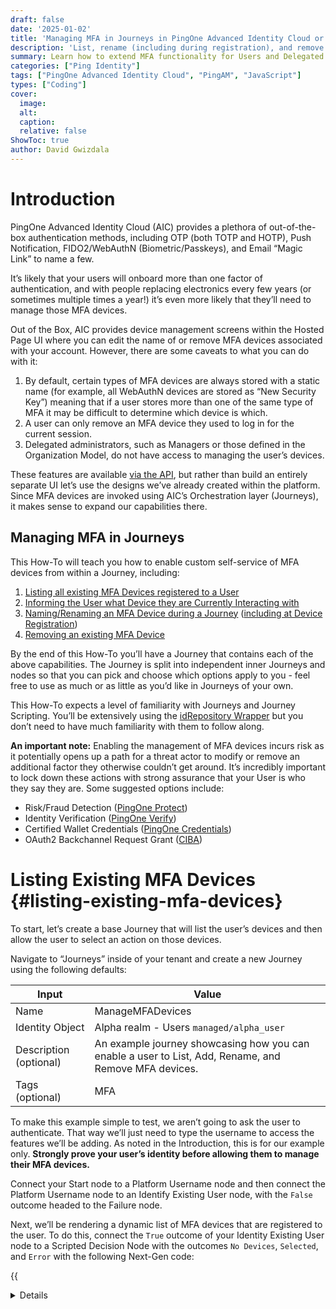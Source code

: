 ```yaml
---
draft: false
date: '2025-01-02'
title: 'Managing MFA in Journeys in PingOne Advanced Identity Cloud or PingAM'
description: 'List, rename (including during registration), and remove MFA devices within a Journey or Tree'
summary: Learn how to extend MFA functionality for Users and Delegated Administrators without requiring REST calls or custom UIs in PingOne AIC and PingAM
categories: ["Ping Identity"]
tags: ["PingOne Advanced Identity Cloud", "PingAM", "JavaScript"]
types: ["Coding"]
cover:
  image:
  alt:
  caption:
  relative: false
ShowToc: true
author: David Gwizdala
---
```


# Introduction

PingOne Advanced Identity Cloud (AIC) provides a plethora of out-of-the-box authentication methods, including OTP (both TOTP and HOTP), Push Notification, FIDO2/WebAuthN (Biometric/Passkeys), and Email “Magic Link” to name a few.

It’s likely that your users will onboard more than one factor of authentication, and with people replacing electronics every few years (or sometimes multiple times a year!)  it’s even more likely that they’ll need to manage those MFA devices.

Out of the Box, AIC provides device management screens within the Hosted Page UI where you can edit the name of or remove MFA devices associated with your account. However, there are some caveats to what you can do with it:

1. By default, certain types of MFA devices are always stored with a static name (for example, all WebAuthN devices are stored as “New Security Key”) meaning that if a user stores more than one of the same type of MFA it may be difficult to determine which device is which.  
2. A user can only remove an MFA device they used to log in for the current session.  
3. Delegated administrators, such as Managers or those defined in the Organization Model, do not have access to managing the user’s devices.

These features are available [via the API](https://docs.pingidentity.com/pingoneaic/latest/am-authentication/authn-mfa-devices.html), but rather than build an entirely separate UI let’s use the designs we’ve already created within the platform. Since MFA devices are invoked using AIC’s Orchestration layer (Journeys), it makes sense to expand our capabilities there.

## Managing MFA in Journeys

This How-To will teach you how to enable custom self-service of MFA devices from within a Journey, including:

1. [Listing all existing MFA Devices registered to a User](#listing-existing-mfa-devices)  
2. [Informing the User what Device they are Currently Interacting with](#interacting-with-an-existing-mfa-device)  
3. [Naming/Renaming an MFA Device during a Journey](#renaming-an-existing-mfa-device) ([including at Device Registration](#setting-the-name-of-a-new-mfa-device))  
4. [Removing an existing MFA Device](#removing-mfa-devices)

By the end of this How-To you’ll have a Journey that contains each of the above capabilities. The Journey is split into independent inner Journeys and nodes so that you can pick and choose which options apply to you - feel free to use as much or as little as you’d like in Journeys of your own.

This How-To expects a level of familiarity with Journeys and Journey Scripting. You’ll be extensively using the [idRepository Wrapper](https://docs.pingidentity.com/pingoneaic/latest/am-scripting/scripting-api-node.html#scripting-api-node-id-repo) but you don’t need to have much familiarity with them to follow along.

**An important note:** Enabling the management of MFA devices incurs risk as it potentially opens up a path for a threat actor to modify or remove an additional factor they otherwise couldn’t get around. It’s incredibly important to lock down these actions with strong assurance that your User is who they say they are. Some suggested options include:

* Risk/Fraud Detection ([PingOne Protect](https://docs.pingidentity.com/pingoneaic/latest/release-notes/rapid-channel/pingone-protect-nodes.html))  
* Identity Verification ([PingOne Verify](https://docs.pingidentity.com/pingoneaic/latest/pingone/auth-node-ping-verify-service.html))  
* Certified Wallet Credentials ([PingOne Credentials](https://docs.pingidentity.com/pingoneaic/latest/pingone/auth-node-p1-cred-overview.html))  
* OAuth2 Backchannel Request Grant ([CIBA](https://docs.pingidentity.com/pingoneaic/latest/am-oidc1/openid-connect-backchannel-request-flow.html))

# Listing Existing MFA Devices {#listing-existing-mfa-devices}

To start, let’s create a base Journey that will list the user’s devices and then allow the user to select an action on those devices.

Navigate to “Journeys” inside of your tenant and create a new Journey using the following defaults:

| Input | Value |
| ----- | ----- |
| Name | ManageMFADevices |
| Identity Object | Alpha realm - Users `managed/alpha_user` |
| Description (optional) | An example journey showcasing how you can enable a user to List, Add, Rename, and Remove MFA devices. |
| Tags (optional) | MFA |

To make this example simple to test, we aren’t going to ask the user to authenticate. That way we’ll just need to type the username to access the features we’ll be adding. As noted in the Introduction, this is for our example only. **Strongly prove your user’s identity before allowing them to manage their MFA devices.**

Connect your Start node to a Platform Username node and then connect the Platform Username node to an Identify Existing User node, with the `False` outcome headed to the Failure node.

Next, we’ll be rendering a dynamic list of MFA devices that are registered to the user. To do this, connect the `True` outcome of your Identity Existing User node to a Scripted Decision Node with the outcomes `No Devices`, `Selected`, and `Error` with the following Next-Gen code:

{{<details title="`SelectMFADevice.js` (Click to View)">}}
```javascript
/*
Renders a multiselect where the user can select from a list of MFA devices (e.g. WebAuthN, Push, OATH).
Once selected, add the selected MFA into the shared state.

This script does not need to be parametrized. It will work properly as is.
This script expects a user to be loaded in state.
 
 The scripted decision node needs the following outcomes defined:
	- No Devices    // The user doesn't have any stored MFA devices
  - Selected      // The user has seleced a device
  - Error         // An error has occurred. Please consult the logs
 
 Author: @gwizdala
 */

//// CONSTANTS
var MFA_DEVICE_TYPES = ["webauthn", "push", "oath"];
var MFA_DEVICE_PROFILE = 'DeviceProfiles';

var NodeOutcome = {
  NO_DEVICES: "No Devices",
  SELECTED: "Selected",
  ERROR: "Error"
};

//// HELPERS
/**
	Returns a list of MFA metadata, keyed by the username.
    
    @param {string} uid the _id of the user
    @return {object[]} the mfa metadata, keyed to type
*/
function getMFADevices(uid) {
  var out = [];
  var identity = idRepository.getIdentity(uid);

  MFA_DEVICE_TYPES.forEach(function(deviceType) {
    var deviceProfiles = identity.getAttributeValues(`${deviceType}${MFA_DEVICE_PROFILE}`);
    deviceProfiles.forEach(function(deviceProfile) {
      // e.g. { deviceType: webauthn, deviceProfile: {...} }
      out.push({
        deviceType: deviceType,
        deviceProfile: JSON.parse(deviceProfile)
      });
    });
  });

  return out;
}

//// MAIN
(function () {
  try {
    outcome = NodeOutcome.NO_DEVICES; // default
    var uid = nodeState.get("_id");
    var mfaMethods = getMFADevices(uid);

    if (mfaMethods.length > 0) {
      // Construct the Choice options for the dropdown selector
      var choices = [];
      mfaMethods.forEach(function(mfaMethod) {
        // e.g. "push - My Push Authenticator"
        choices.push(mfaMethod.deviceType + " - " + mfaMethod.deviceProfile.deviceName);
      });

      // Render the Callback
      if (callbacks.isEmpty()) {
        // Interactive callbacks: https://backstage.forgerock.com/docs/idcloud/latest/am-authentication/authn-interactive-callbacks.html
        callbacksBuilder.choiceCallback(
          "Select MFA method",
          choices,
          0,
          false
        );
      } else {
        var choiceIndex = callbacks.getChoiceCallbacks().get(0)[0];

        // Device Selected - put the info in state
        var mfaMethod = mfaMethods[choiceIndex];
        nodeState.putShared("mfaDeviceType", mfaMethod.deviceType);
        nodeState.putShared("mfaDeviceName", mfaMethod.deviceProfile.deviceName);
        nodeState.putShared("mfaDeviceProfile", JSON.stringify(mfaMethod.deviceProfile));

        outcome = NodeOutcome.SELECTED;
      }
    }
  } catch(e) {
    logger.error(e);
    outcome = NodeOutcome.ERROR;
  }

  action.goTo(outcome);
}());
```
{{</ details >}}

This code is doing the following:

1. Based on the identity stored in state (the one we retrieved from the Identify Existing User node), pull the device profiles stored on that user’s identity object (see [API Docs](https://docs.pingidentity.com/pingoneaic/latest/am-authentication/authn-mfa-list-devices.html) and `getMFADevices` function in this code).  
2. If the user has devices, render a dropdown (that’s the `callbacksBuilder.choiceCallback`) and store the selected mfa device in shared state under the values `mfaDeviceType` (either `webauthn`, `push`, or `oath`), `mfaDeviceName`, and `mfaDeviceProfile`.  
3. If the user doesn’t have any devices, branch to a separate path.

![A screenshot of the Journey editor highlighting the Select MFA Device Script](../images/managing-mfa-in-journeys/select-mfa-device-script.png)
*The Selecting MFA Devices Script*

## Testing

Let’s test what we have so far.

Drag in a message node connected to the `No Devices` outcome of your Scripted Decision node with the following values:

| Input | Value |
| ----- | ----- |
| Name | MFA Action Selection |
| Message | en: No MFA devices found. Would you like to register a new one? |

![A screenshot of the Journey editor highlighting the Register MFA Prompt](../images/managing-mfa-in-journeys/register-device-prompt.png)
*Register MFA Prompt*

Next, using an example user without any MFA devices registered - my user is named `example`, copy the Preview URL in your Journey editor and open it in an Incognito Window, guest profile, or separate browser and type in the username.

![A screenshot of the rendered Journey in which the username "example" has been inputted](../images/managing-mfa-in-journeys/enter-username.png)
*Entering Your Username*

Upon hitting “Next”, you’ll be prompted to register a new MFA device.

![A screenshot of the rendered Journey where the user inputted has no devices. They are being prompted to register a new one](../images/managing-mfa-in-journeys/no-devices-found.png)
*No MFA Devices Found*

Now, register an MFA device or multiple devices to that user (if you haven’t made a Journey that does this already, check out the [WebAuthN](https://docs.pingidentity.com/pingoneaic/latest/am-authentication/authn-mfa-webauthn.html), [Push](https://docs.pingidentity.com/pingoneaic/latest/am-authentication/authn-mfa-trees-push.html), [OATH](https://docs.pingidentity.com/pingoneaic/latest/am-authentication/authn-mfa-about-oath.html) documentation). I’ll register a WebAuthN, Push, and OATH device.

Re-entering the Journey and typing in the username will reveal a list of MFA options for your user to select from.

![A screenshot of the rendered Journey in which the user inputted has 3 devices to choose from, one of each category](../images/managing-mfa-in-journeys/select-device.png)
*Select an MFA Device* 

Now that we have a way to retrieve and select a user’s MFA devices, let’s interact with those devices in meaningful ways.

# Interacting with an Existing MFA Device {#interacting-with-an-existing-mfa-device}

Since this Journey is all about Managing our MFA devices, let´s give the user some choices as to what actions they can take on their devices.

First thing’s first: let’s put something on our page that helps the user identify what MFA device they’ve selected. That way, when they pick an option they are certain that they are interacting with the correct device.

To do this, connect a Page Node to the `Selected` outcome of your Select MFA Devices node with the following options:

| Input | Value |
| ----- | ----- |
| Name | MFA Actions |
| Page Header | en: MFA Actions |
| Page Description | en: Select what action you’d like to perform on your MFA device. |

Then drag a Scripted Decision node inside your Page Node, entitle it “Display Device” and give it the outcome of `Success` with the following script:

{{<details title="`DisplayMFADeviceName.js` (Click to View)">}}
```javascript
/*
Displays an Information message to the user indicating what MFA device they have selected.
If no data has been stored in shared state, or an error has occurred, the script will not display a message.

This script does not need to be parametrized. It will work properly as is.
This script expects to be placed inside of a Page Node.
This script expects the following to be loaded in shared state:
  - mfaDeviceType
  - mfaDeviceName
 
 The scripted decision node needs the following outcomes defined:
	- Success 
 
 Author: @gwizdala
 */

//// CONSTANTS
var MFA_DEVICE_TYPE = "mfaDeviceType";
var MFA_DEVICE_NAME = "mfaDeviceName";
var MESSAGE_LEVEL = 0; // 0: Info, 1: Warning, 2: Error

var NodeOutcome = {
  SUCCESS: "Success"
};

//// MAIN
(function () {
  outcome = NodeOutcome.SUCCESS;

  try {
    var mfaDeviceType = nodeState.get(MFA_DEVICE_TYPE);
    var mfaDeviceName = nodeState.get(MFA_DEVICE_NAME);

    if (!!mfaDeviceType && !!mfaDeviceName) {
      // Render the Callback
      if (callbacks.isEmpty()) {
        // Read-Only callbacks: https://docs.pingidentity.com/pingoneaic/latest/am-authentication/callbacks-read-only.html#textoutputcallback
        callbacksBuilder.textOutputCallback(
          MESSAGE_LEVEL,
          `MFA Device Selected: ${mfaDeviceType} - ${mfaDeviceName}`
        );
      }
    }
  } catch(e) {
    logger.error(e);
  }

  action.goTo(outcome);
}());

```
{{</ details >}}

This script is pushing an Info message onto the page that informs the user what device they’ve selected. If the values of the selected device aren't in shared state, no message will be rendered.

## Testing

Save the Journey and select an MFA device for your example user. You’ll see the page node along with the info message.

![A screenshot of the rendered Journey where the device named "webauthn - New Security Key" has appeared](../images/managing-mfa-in-journeys/info-message.png)
*The Page with the Info Message*

Now let’s add some actions for the user to pick from. Drag a Choice Collector Node into the Page node and give it the following options:

| Input | Value |
| ----- | ----- |
| Name | Select MFA Action |
| Choices* | Rename, Remove, Select Another Device |
| Default Choice | Rename |
| Prompt | Select MFA Action |

*Option List. Input each item one at a time, without commas.

Your Journey should look something like this:

![A screenshot of the Journey editor in which the display device and select mfa action have been placed inside of a page node](../images/managing-mfa-in-journeys/select-mfa-action.png)
*Selecting MFA Action*

Reloading the Journey, you’ll see that you now have some choices alongside your message.

![A screenshot of the rendered Journey in which the different actions from the choice node have appeared alongside the info message](../images/managing-mfa-in-journeys/select-mfa-action-display.png)
*MFA Actions*

You now have a way to quickly inform the user of what MFA device they have in the current context alongside any of the out of the box nodes (like the Choice Collector). Since we’ve made some choices, let’s put them to use.

# Renaming an Existing MFA Device {#renaming-an-existing-mfa-device}

First up: let’s rename our MFA devices to something more memorable than “New Security Key”.

Connect a Scripted Decision Node to the `Rename` outcome of your Choice Collector/Page Node with the outcomes of `Success` and `Error` and with the following code:

{{<details title="`UpdateMFADeviceName.js` (Click to View)">}}
```javascript
/*
Based on the device type and name stored in state, prompts the user for a user-friendly name of the device,
and then saves that device using that name.

This script does not need to be parametrized. It will work properly as is.
This script expects a user to be loaded in state.
This script expects the following to be stored in shared state:
    - mfaDeviceType  // The type of device, e.g. webauth, push, oath
    - mfaDeviceName  // The current name of the device, e.g. "New Security Key"
    - [optional] mfaDeviceProfile // The full profile of the device.

If the mfaDeviceProfile is stored in state, the uuid will be used to match the device
If the mfaDeviceProfile is not stored in state, the mfaDeviceName will be used to match the device.
This means that if the mfaDeviceName is used, the FIRST instance (newest) of a device with a name found is updated
    (Consider using the mfaDeviceName ONLY during registration to ensure a new name each time)
 
 The scripted decision node needs the following outcomes defined:
    - Success      // An input has been provided and stored on the deviceKey object
    - Error        // An error has occured. Please consult the logs.
 
 Author: @gwizdala
 */

//// CONSTANTS
var MFA_DEVICE_TYPE = 'mfaDeviceType';
var MFA_DEVICE_NAME = 'mfaDeviceName';
var MFA_DEVICE_PROFILE = 'mfaDeviceProfile';
var DEVICE_KEY = 'DeviceProfiles';
var NodeOutcome = {
    SUCCESS: "Success",
    ERROR: "Error"
};

var config = {
    INPUTS: [
        {
            name: 'Device Name',
            id: 'deviceName',
            type: 'text',
            required: true,
            deviceKey: DEVICE_KEY
        }
    ],
    BUTTONS: ["Continue"],
    CONTINUE_ACTION_PRESSED: 0
};

//// HELPERS
/**
 * Formats the provided input type given the values provided
 * @param name The name of the NameCallback, used to target the element
 * @param id The ID to assign to the input
 * @param type The HTML input type (e.g. text, tel, email, number)
 * @param required The HTML tag indicating the input is required
 * @returns A formatted JS string to be used in a ScriptTextOutputCallback
 */
function formatInput(name, id, type, required) {
    return `\
      var input = document.querySelector('*[data-vv-as="${name}"]');\
        input.id = "${id}";\
        input.type = "${type}";\
        input.required = ${!!required};\
    `;
  }

//// MAIN
(function() {
    try {
        var uid = nodeState.get('_id');
        var mfaDeviceType = nodeState.get(MFA_DEVICE_TYPE);
        var mfaDeviceName = nodeState.get(MFA_DEVICE_NAME);
        var mfaDeviceProfile = JSON.parse(nodeState.get(MFA_DEVICE_PROFILE));
        outcome = NodeOutcome.SUCCESS;

        if (!uid) {
            throw('Missing User context in shared state');
        }
        
        if (!mfaDeviceType) {
            throw('Missing mfaDeviceType in Shared State');
        }

        if (!mfaDeviceName && !mfaDeviceProfile) {
            throw('Missing mfaDeviceName AND mfaDeviceProfile in Shared State - you need one to successfully update the MFA device name.');
        }

        if (callbacks.isEmpty()) {
            // Interactive callbacks: https://backstage.forgerock.com/docs/idcloud/latest/am-authentication/authn-interactive-callbacks.html
            var inputScript = '';
            config.INPUTS.forEach(function(input) {
                callbacksBuilder.nameCallback(input.name);
                inputScript += formatInput(input.name, input.id, input.type, input.required); // Create Input(s)
            });
            callbacksBuilder.scriptTextOutputCallback(String(inputScript)); // Invoke JavaScript
            callbacksBuilder.confirmationCallback(0, config.BUTTONS, 0); // Create Confirmation Button(s)
        } else {
            var userSelection = callbacks.getConfirmationCallbacks().get(0);
            if (userSelection == config.CONTINUE_ACTION_PRESSED) {
                // Gather input(s)
                var nameCallbacks = callbacks.getNameCallbacks();
                for (var i = 0; i < nameCallbacks.length; i++) {
                    if (config.INPUTS[i].deviceKey) {
                        // Collect the Input
                        var newDeviceName = nameCallbacks.get(i) ? nameCallbacks.get(i) : `My ${mfaDeviceType.toUpperCase()} Device`;
                        var deviceKey = `${mfaDeviceType.toLowerCase()}${config.INPUTS[i].deviceKey}`;

                        // check if this device is already set in this profile type.
                        var identity = idRepository.getIdentity(uid);
                        var deviceProfiles = identity.getAttributeValues(deviceKey);
                        var foundProfile = false;
                        var profileIndex = 0;

                        var comparator = { 
                            key: mfaDeviceProfile ? 'uuid' : 'deviceName', 
                            value: mfaDeviceProfile ? mfaDeviceProfile.uuid : mfaDeviceName 
                        };

                        while (!foundProfile && profileIndex < deviceProfiles.length) {
                            var deviceProfile = JSON.parse(deviceProfiles[profileIndex]);
                            
                            if (deviceProfile[comparator.key] == comparator.value) {
                                // Index found. Update existing device
                                deviceProfile.deviceName = newDeviceName;
                                deviceProfiles[profileIndex] = JSON.stringify(deviceProfile);
                                foundProfile = true;
                            }

                            profileIndex += 1;
                        }

                        if (!foundProfile) {
                            // Index not found. Throw error
                            throw(`Device not found.`);
                        } else {
                            // Save the changes on the Identity
                            identity.setAttribute(deviceKey, deviceProfiles);
                            identity.store();

                            // Update shared state to reflect the new name
                            nodeState.putShared(MFA_DEVICE_NAME, newDeviceName);
                        }
                    }
                    // If you have extra inputs, process them here.
                }
            }
        }
    } catch(e) {
        logger.error(e);
        outcome = NodeOutcome.ERROR;
    }

    action.goTo(outcome);
})();
```
{{</ details >}}

Let’s break this script down:

1. We pull the information about the MFA device and User that we stored in Shared State.  
2. If the information is there, we render and format an input for the User to enter in their new MFA device name.  
3. Once the user has inputted the name, we update the MFA device by searching for its `uuid` (if we provided a device profile) or `deviceName` (in cases when we don’t have the profile saved).

Note that this script is flexible in that you can add more inputs in the `config` inside the `CONSTANTS` section and it’ll render them as you need them - just process the inputs in the section labeled `// If you have extra inputs, process them here`.

## Testing

To test this, let’s wire up some actions to our Success and Error outcomes.

First, connect a Message node to the `Success` outcome of your new Scripted Decision node with the following values:

| Input | Value |
| ----- | ----- |
| Name | MFA Action Successful |
| Message | en: MFA Action Successful |
| Positive answer | en: Perform Another Action |
| Negative answer | en: Select Another Device |

Next, connect a Message node to the `Error` outcome of your new Scripted Decision node with the following values:

| Input | Value |
| ----- | ----- |
| Name | MFA Action Unsuccessful |
| Message | en: MFA Action Unsuccessful |
| Positive answer | en: Perform Another Action |
| Negative answer | en: Select Another Device |

Our connecting lines are about to get a little squiggly. Connect the `True` outcomes of both Message nodes to the “MFA Actions” Page node and the `False` outcomes to the “Select MFA Device” node. Your Journey will look something like this:

![A screenshot of the Journey editor where the success/failure messages are connected back to the described nodes](../images/managing-mfa-in-journeys/connecting-lines.png)
*It’s Getting Squiggly*

> A quick callout here: In the real world, you’d probably take the user through a relatively linear path instead of hopping back and forth between these dropdowns. That being said, this path is much easier for us as admins to learn and test a bunch of devices rapidly. In summary, these are _self-inflicted learning squiggles_ that you may not see much in the wild.

With everything hooked up, reload your Journey, enter in your user, and select an MFA device to be renamed.

![A screenshot of the end Journey in which the Rename action has been selected for the webauthn device](../images/managing-mfa-in-journeys/renaming-action.png)  
*Selecting an MFA Device to be Renamed*

You’ll next be prompted with an input where you can put in a new name.

![A screenshot of the end Journey where the user has entered "Desktop Browser" for the new name of their WebAuthN device](../images/managing-mfa-in-journeys/entering-name.png)   
*Renaming the Device*

After hitting “Continue”, you’ll be presented with the Success screen.

![A screenshot of the end Journey in which renaming the device has been successful and a message has been presented to the user](../images/managing-mfa-in-journeys/renaming-action-successful.png)    
*MFA Action Successful*

And then, if you choose “Select Another Device”, you’ll see that your device name has changed and is updated in your MFA device list.

![A screenshot of the end Journey where in the list view the user now sees the updated name - Desktop Browser - in their list of devices](../images/managing-mfa-in-journeys/updated-name-list.png)  
*The Updated Name, Shown in the Device List*

Another neat part of this approach to renaming is that we can use the same script for setting the name of a brand-new device, no changes needed.

# Setting the Name of a New MFA Device {#setting-the-name-of-a-new-mfa-device}

Let’s create an inner Journey that enables a user to register and name a new MFA. This Journey will show you how to use the script defined in the previous section alongside an abridged MFA registration flow.

Inside the base ManageMFADevices Journey, attach the `True` outcome of your “Register MFA” Message Node to an Inner Tree Evaluator node. Inside the node configuration, click the “+” button in the “Tree Name” dropdown to create and enter a new Journey with the following details:

| Input | Value |
| ----- | ----- |
| Name | RegisterMFADevices |
| Identity Object | Alpha realm - Users `managed/alpha_user` |
| Description (optional) | An example journey showcasing how you can create an MFA device with an assigned name. |
| Tags (optional) | MFA |
| Inner Journey | `true` (Checked) |

To start, we’ll let the user pick what MFA device they want to register. In the real world you’ll likely want to dynamically build this list by MFA policy, but here we’ll use a Choice Collector node to do so.

Connect your Start node to a Choice Collector node with the following details:

| Input | Value |
| ----- | ----- |
| Name | MFA Registration Selection |
| Choices* | WebAuthN, Push, OATH |
| Default Choice | WebAuthN |
| Prompt | Select MFA Type |

*Option List. Input each item one at a time, without commas.

In some cases, you’ll find that a User might cancel, use an unsupported device, or timeout in the middle of an MFA registration. To account for this, add a Message Node with the following details:

| Input | Value |
| ----- | ----- |
| Name | Reg Unsuccessful |
| Message | en: MFA Registration Failed. |
| Positive Answer | en: Select Another Device Type |
| Negative Answer | en: Select Another Action |

Wire the `True` outcome to the MFA Registration Selection node and the `False` outcome to the Success node.

![A screenshot of the Journey editor highlighting the reg unsuccessful node](../images/managing-mfa-in-journeys/reg-unsuccessful.png)
*The Reg Unsuccessful Node*

Conversely, we’ll want a way to indicate to the user that their registration has succeeded. In the real world, you’ll likely continue them into their account or login but in this example we’ll provide them the option to register another device before returning to the action list.

Add another Message node with the following details:

| Input | Value |
| ----- | ----- |
| Name | Reg Successful |
| Message | en: MFA Registration Succeeded. |
| Positive Answer | en: Register Another Device Type |
| Negative Answer | en: Select Another Action |

Wire the `True` outcome to the MFA Registration Selection node and the `False` outcome to the Success node.

![A screenshot of the Journey editor highlighting the reg successful node](../images/managing-mfa-in-journeys/reg-successful.png)
*The Reg Successful Node*

From here, we are going to use a series of nodes that are outlined in the Multi-Factor Authentication section of the documentation ([WebAuthN](https://docs.pingidentity.com/pingoneaic/latest/am-authentication/authn-mfa-webauthn.html), [Push](https://docs.pingidentity.com/pingoneaic/latest/am-authentication/authn-mfa-trees-push.html), [OATH](https://docs.pingidentity.com/pingoneaic/latest/am-authentication/authn-mfa-about-oath.html)). Since these Nodes and Journeys are well-documented we won’t be going into how they function in detail - just note that normally you should create a separate Inner Journey for each registration type not only for reuse but to test for existing MFA devices and validate proper registration.

Drag in a WebAuthN Registration node, a Push Registration node, and a OATH Registration node, each connected to their respective Choice Collector outcomes. Leave these nodes as default for now - if you do decide to edit, just make sure to keep recovery codes enabled (it’s not only good for your users, it’s the way we are going to retrieve and update the name of the device later).

![A screenshot of the Journey editor in which the different registration nodes have been connected](../images/managing-mfa-in-journeys/mfa-reg-nodes.png)
*The MFA Registration Nodes*

Next, we’ll need a way to inform our script what option the user has selected to register. To do this, drag in and connect a Set State node to each of the `Success` outcomes of your registration nodes. Each of these Set State nodes will have the same attribute, `mfaDeviceType`, with the following attribute mapping:

| Connection | Attribute Value for Key `mfaDeviceType` |
| ----- | ----- |
| WebAuthN Registration node | `webauthn` |
| Push Registration node | `push` |
| OATH Registration node | `oath` |

![A screenshot of the Journey editor in which the set state nodes have been added](../images/managing-mfa-in-journeys/set-state-nodes.png)
*Setting the State*

There’s one more thing we need to get from shared state: the current name that has been set on the MFA device. Fortunately, that name is mapped in Transient State to the Recovery Code Display Name - let’s store it in a place that we can use later.

Drag in a Scripted Decision node and select the “Legacy” scripting engine option to create the script entitled “Get Current Device Name”. It’ll have the outcomes of `Success` and `Error` with the following code:

{{<details title="`GetNewMFADeviceName.js` (Click to View)">}}
```javascript
/*
Retrieve the Current Device Name from Transient State and populate it in Shared State for use in a Next-Gen script.

This script does not need to be parametrized. It will work properly as is.
This script expects a recoveryCodeDeviceName stored in transient state.
 
 The scripted decision node needs the following outcomes defined:
    - Success      // name found and stored in state
    - Error        // An error has occured. Please consult the logs.
 
 Author: @gwizdala
 */

//// IMPORTS
var fr = JavaImporter(org.forgerock.openam.auth.node.api.Action);

//// CONSTANTS
var SHARED_STATE_KEY = 'mfaDeviceName';
var NodeOutcome = {
    SUCCESS: "Success",
    ERROR: "Error"
};

//// MAIN
(function() {
    try {
        var currentDeviceName = nodeState.get('recoveryCodeDeviceName');

        if (!currentDeviceName) {
            throw('No recovery device name found');
        } else {
            sharedState.put(SHARED_STATE_KEY, currentDeviceName);
        }
        
        outcome = NodeOutcome.SUCCESS;
    } catch(e) {
        logger.error(e);
        outcome = NodeOutcome.ERROR;
    }

    action = fr.Action.goTo(outcome).build();
})();
```
{{</ details >}}

This script is rather simple - it’s taking the recovery code device name, stored in the `recoveryCodeDeviceName` Transient State value, and storing it in a standard Shared State key entitled `mfaDeviceName`. There’s a couple reasons why this script exists:

1. We are standardizing our state value to `mfaDeviceName` so that we can stick with a common shared state value for our Update Name script without worry of conflicting or overriding system values.  
2. We are using the “Legacy” scripting engine because of its capability to access and interact with Transient State directly. As of the writing of this How-To, the “Next-Gen” scripting language does not have access to the `recoveryCodeDeviceName` Transient State value.

Wire up all of the Set State nodes to the Scripted Decision node you just created. Your Journey should look something like this:

![A screenshot of the Journey editor in which the get current device name node has been connected to the outputs of every set state node](../images/managing-mfa-in-journeys/get-device-name.png)  
*Getting the Current Device Name*

Now let’s finish this Journey up. Drag in a Scripted Decision Node and select the Update MFA Device Name script we created in the last section, connected to the `Success` outcome of “Get Current Device Name” node.

![A screenshot of the Journey editor in which the update device name node has been connected to the get current device name node](../images/managing-mfa-in-journeys/update-device-name.png)
*Updating the New Device’s Name*

Almost done - now to just connect all of the Success and Error outcomes together.

Wire the `Success` outcome of your “Update Device Name” node to the “Reg Successful” node and all other open outcomes (they should all be errors, failures, timeouts, or unsupported outcomes) to the “Reg Unsuccessful” node. Your completed Inner Journey should look something like this:

![A screenshot of the Journey editor of the entire device registration renaming journey](../images/managing-mfa-in-journeys/device-reg-rename.png)
*The Complete Device Registration Renaming Journey*

## Testing

Jump back to your parent Journey (ManageMFADevices). Since our only outcome from our Inner Tree is `True`, and currently you can only register a new device if you don’t have any to start with, wire the `True` outcome to the “MFA Actions” Page node.

![A screenshot of the Journey editor in the base level Journey in which mfa registration has been connected to the mfa actions node](../images/managing-mfa-in-journeys/mfa-reg-wired.png)
*Wiring MFA Registration*

Now, go to the Preview URL in an Incognito Window, guest account, or separate browser and enter in the username of a user that doesn’t have any MFA devices registered for their account - I’m using `example2` here.

![A screenshot of the end Journey in which the user "example2" has been inputted](../images/managing-mfa-in-journeys/input-empty-user.png)
*The `example2` User*

On the next screen, when you are asked if you want to register a new MFA device, click “Yes”.

![A screenshot of the rendered Journey where the user inputted has no devices. They are being prompted to register a new one](../images/managing-mfa-in-journeys/no-devices-found.png)
*Registration Prompt*

Next, select the MFA device you want to register. You’ll then be guided through registering either a WebAuthN/Passkey/Biometric, Push, or OATH device.

![A screenshot of the rendered Journey where the user selects an MFA device to register](../images/managing-mfa-in-journeys/select-mfa-reg.png)
*Registering the Device*

After successfully registering your device, you’ll be prompted with the same Device naming screen you saw when renaming a device. Enter in your name here.

![A screenshot of the rendered Journey where the user sets the name of their new device](../images/managing-mfa-in-journeys/name-new-device.png)
*Renaming the MFA Device*

After renaming and hitting “Continue”, you’ll be sent to the Success screen.

![A screenshot of the rendered Journey where the user is taken to a successful mfa registration screen](../images/managing-mfa-in-journeys/mfa-reg-success.png) 
*MFA Registration Succeeded*

If you click “Select Another Action”, you’ll be taken to the device management screen for the device you just created and named.

![A screenshot of the rendered Journey where the user can see their newly inputted device alongside the actions they can take](../images/managing-mfa-in-journeys/new-mfa-device-actions.png)
*MFA Actions on New Device*

# Removing MFA Devices {#removing-mfa-devices}

So now we can **create**, **list**, and **rename** the devices we have - but what if we need to remove them?

Back inside your ManageMFADevices Journey, connect a new Scripted Decision node to the `Remove` outcome of your MFA Actions node with the outcomes `Success` and `Error` and the following code:

{{<details title="`RemoveMFADevice.js` (Click to View)">}}
```javascript
/*
Given the Selected MFA Device, remove that device from the user's profile.

This script does not need to be parametrized. It will work properly as is.
This script expects a user to be loaded in state.
This script expects the following to be stored in shared state:
    - mfaDeviceType  // The type of device, e.g. webauth, push, oath
    - mfaDeviceProfile // The full profile of the device.
 
 The scripted decision node needs the following outcomes defined:
	- Success
  - Error
 
 Author: @gwizdala
 */
//// CONSTANTS
var MFA_DEVICE_TYPE = 'mfaDeviceType';
var MFA_DEVICE_PROFILE = 'mfaDeviceProfile';
var DEVICE_KEY = 'DeviceProfiles';
var NodeOutcome = {
    SUCCESS: "Success",
    ERROR: "Error"
};

//// MAIN
(function () {
  try {
    var uid = nodeState.get('_id');
    var mfaDeviceType = nodeState.get(MFA_DEVICE_TYPE);
    var mfaDeviceProfile = JSON.parse(nodeState.get(MFA_DEVICE_PROFILE)); 
    outcome = NodeOutcome.SUCCESS;

    if (!uid) {
      throw('Missing User context in shared state');
    }
    
    if (!mfaDeviceType) {
        throw('Missing mfaDeviceType in Shared State');
    }

    if (!mfaDeviceProfile) {
        throw('Missing mfaDeviceProfile in Shared State');
    }

    var deviceKey = `${mfaDeviceType.toLowerCase()}${DEVICE_KEY}`;

    var identity = idRepository.getIdentity(uid);
    var deviceProfiles = identity.getAttributeValues(deviceKey);
    var newDeviceProfiles = [];
    var foundProfile = false;

    deviceProfiles.forEach(function(deviceProfileString) {
      var deviceProfile = JSON.parse(deviceProfileString);

      if (deviceProfile['uuid'] == mfaDeviceProfile.uuid) {
        // Index found. Don't push this value
        foundProfile = true;
      } else {
        newDeviceProfiles.push(deviceProfileString);
      }
    });

    if (!foundProfile) {
        // Index not found. Throw error
        throw(`Device not found.`);
    } else {
        // Save the changes on the Identity
        identity.setAttribute(deviceKey, newDeviceProfiles);
        identity.store();

        // Wipe shared state - this device doesn't exist anymore
        nodeState.putShared(MFA_DEVICE_TYPE, null);
        nodeState.putShared(MFA_DEVICE_PROFILE, null);
    }


  } catch(e) {
    logger.error(e);
    outcome = NodeOutcome.ERROR;
  }  

  action.goTo(outcome);
}());
```
{{</ details >}}

This script works almost identically to the one we used to update the name. Rather than changing a value in the list of devices, however, we **remove** one before updating our identity. Short and sweet!

## Testing

To test this, let’s wire the `Error` outcome of our Remove script to the “MFA Action Unsuccessful” node and the `True` outcome to a new Message node with the following values:

| Input | Value |
| ----- | ----- |
| Name | Removal Successful |
| Message | en: MFA Device Removed |
| Positive answer | en: Register A New Device |
| Negative answer | en: Select Another Device |

We aren’t going to the MFA Action Successful node because one of the options there is to perform actions on the selected device - which would be the one we removed! This message lets us either select another device or register a brand new one (since in many cases after removing a device, a user may need to re-add). Connect the `True` outcome to the MFA Registration Inner Tree node and the `False` outcome to the Select MFA Device node.

Your Journey should look something like this:  

![A screenshot of the Journey editor that contains the list, registration, renaming, and removal nodes and messages](../images/managing-mfa-in-journeys/removal-message-node.png)
*Connecting it All Together*

Head back to the Preview URL and select the User and MFA device you created in the previous section. This time, though, select the “Remove” action.

![A screenshot of the rendered Journey where the user selects the "Remove" action on their new device](../images/managing-mfa-in-journeys/action-remove.png)
*Removing the Device*

After hitting “Next”, you should be taken to the Device Removed Screen.

![A screenshot of the rendered Journey where the user has successfully removed their MFA device and sees the resulting success screen](../images/managing-mfa-in-journeys/remove-successful.png)
*Device Successfully Removed*

If you go back to the “Select Another Device” screen, you’ll see that your device is gone!

![A screenshot of the rendered Journey where the user inputted has no devices. They are being prompted to register a new one](../images/managing-mfa-in-journeys/no-devices-found.png)
*No Devices Once More*

# Conclusion

Using Journeys, we were able to extend self-service management of MFA devices without having to make a single REST call or build any custom UI.

By interacting with the Identity of the User in a Journey, we were able to:

1. List all existing MFA Devices registered to a User  
2. Inform the User what Device they are Currently Interacting with  
3. Name/Rename an MFA Device during a Journey (including at Device Registration)  
4. Remove an existing MFA Device

The Combined Journey, using the Journeys developed in the previous parts, can be found here:

[ManageMFADevices.json](https://github.com/gwizdala/lib-ping/blob/main/How-Tos/managing-mfa-in-journeys/ManageMFADevices.json)

Each action to **list**, **rename**, and **reset** MFA devices for a User is usable as a single node that can be dropped into any Journey that needs it - just make sure to strongly prove your user (be it delegated administrator, device owner, or otherwise) before making any changes.